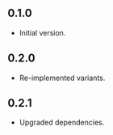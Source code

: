 ## 0.1.0

- Initial version.

## 0.2.0

- Re-implemented variants.

## 0.2.1

- Upgraded dependencies.
